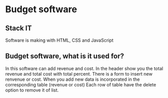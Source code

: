 # Budget software #

## Stack IT ##

Software is making with HTML, CSS and JavaScript

## Budget software, what is it used for? ##

In this software can add revenue and cost. 
In the header show you the total revenue and total cost with total percent.
There is a form to insert new renvenue or cost.
When you add new data is incorporated in the corresponding table (revenue or cost)
Each row of table have the delete option to remove it of list.
